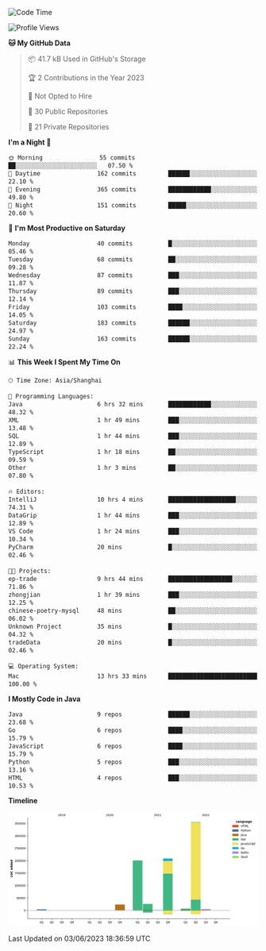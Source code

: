 <!--START_SECTION:waka-->
![Code Time](http://img.shields.io/badge/Code%20Time-1%2C847%20hrs%2026%20mins-blue)

![Profile Views](http://img.shields.io/badge/Profile%20Views-0-blue)

**🐱 My GitHub Data** 

> 📦 41.7 kB Used in GitHub's Storage 
 > 
> 🏆 2 Contributions in the Year 2023
 > 
> 🚫 Not Opted to Hire
 > 
> 📜 30 Public Repositories 
 > 
> 🔑 21 Private Repositories 
 > 
**I'm a Night 🦉** 

```text
🌞 Morning                55 commits          ██░░░░░░░░░░░░░░░░░░░░░░░   07.50 % 
🌆 Daytime                162 commits         ██████░░░░░░░░░░░░░░░░░░░   22.10 % 
🌃 Evening                365 commits         ████████████░░░░░░░░░░░░░   49.80 % 
🌙 Night                  151 commits         █████░░░░░░░░░░░░░░░░░░░░   20.60 % 
```
📅 **I'm Most Productive on Saturday** 

```text
Monday                   40 commits          █░░░░░░░░░░░░░░░░░░░░░░░░   05.46 % 
Tuesday                  68 commits          ██░░░░░░░░░░░░░░░░░░░░░░░   09.28 % 
Wednesday                87 commits          ███░░░░░░░░░░░░░░░░░░░░░░   11.87 % 
Thursday                 89 commits          ███░░░░░░░░░░░░░░░░░░░░░░   12.14 % 
Friday                   103 commits         ████░░░░░░░░░░░░░░░░░░░░░   14.05 % 
Saturday                 183 commits         ██████░░░░░░░░░░░░░░░░░░░   24.97 % 
Sunday                   163 commits         ██████░░░░░░░░░░░░░░░░░░░   22.24 % 
```


📊 **This Week I Spent My Time On** 

```text
🕑︎ Time Zone: Asia/Shanghai

💬 Programming Languages: 
Java                     6 hrs 32 mins       ████████████░░░░░░░░░░░░░   48.32 % 
XML                      1 hr 49 mins        ███░░░░░░░░░░░░░░░░░░░░░░   13.48 % 
SQL                      1 hr 44 mins        ███░░░░░░░░░░░░░░░░░░░░░░   12.89 % 
TypeScript               1 hr 18 mins        ██░░░░░░░░░░░░░░░░░░░░░░░   09.59 % 
Other                    1 hr 3 mins         ██░░░░░░░░░░░░░░░░░░░░░░░   07.80 % 

🔥 Editors: 
IntelliJ                 10 hrs 4 mins       ███████████████████░░░░░░   74.31 % 
DataGrip                 1 hr 44 mins        ███░░░░░░░░░░░░░░░░░░░░░░   12.89 % 
VS Code                  1 hr 24 mins        ███░░░░░░░░░░░░░░░░░░░░░░   10.34 % 
PyCharm                  20 mins             █░░░░░░░░░░░░░░░░░░░░░░░░   02.46 % 

🐱‍💻 Projects: 
ep-trade                 9 hrs 44 mins       ██████████████████░░░░░░░   71.86 % 
zhongjian                1 hr 39 mins        ███░░░░░░░░░░░░░░░░░░░░░░   12.25 % 
chinese-poetry-mysql     48 mins             ██░░░░░░░░░░░░░░░░░░░░░░░   06.02 % 
Unknown Project          35 mins             █░░░░░░░░░░░░░░░░░░░░░░░░   04.32 % 
tradeData                20 mins             █░░░░░░░░░░░░░░░░░░░░░░░░   02.46 % 

💻 Operating System: 
Mac                      13 hrs 33 mins      █████████████████████████   100.00 % 
```

**I Mostly Code in Java** 

```text
Java                     9 repos             ██████░░░░░░░░░░░░░░░░░░░   23.68 % 
Go                       6 repos             ████░░░░░░░░░░░░░░░░░░░░░   15.79 % 
JavaScript               6 repos             ████░░░░░░░░░░░░░░░░░░░░░   15.79 % 
Python                   5 repos             ███░░░░░░░░░░░░░░░░░░░░░░   13.16 % 
HTML                     4 repos             ███░░░░░░░░░░░░░░░░░░░░░░   10.53 % 
```



**Timeline**

![Lines of Code chart](https://raw.githubusercontent.com/youtiaoguagua/youtiaoguagua/master/assets/bar_graph.png)


 Last Updated on 03/06/2023 18:36:59 UTC
<!--END_SECTION:waka-->